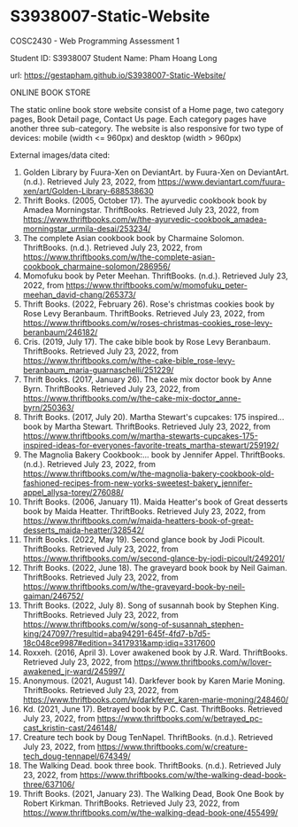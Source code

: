 # S3938007-Static-Website

COSC2430 - Web Programming Assessment 1

Student ID: S3938007
Student Name: Pham Hoang Long

url: https://gestapham.github.io/S3938007-Static-Website/

ONLINE BOOK STORE

The static online book store website consist of a Home page, two category pages, Book Detail page, Contact Us page.
Each category pages have another three sub-category.
The website is also responsive for two type of devices: mobile (width <= 960px) and desktop (width > 960px)








External images/data cited:
1. Golden Library by Fuura-Xen on DeviantArt. by Fuura-Xen on DeviantArt. (n.d.). Retrieved July 23, 2022, from https://www.deviantart.com/fuura-xen/art/Golden-Library-688538630 
2. Thrift Books. (2005, October 17). The ayurvedic cookbook book by Amadea Morningstar. ThriftBooks. Retrieved July 23, 2022, from https://www.thriftbooks.com/w/the-ayurvedic-cookbook_amadea-morningstar_urmila-desai/253234/ 
3. The complete Asian cookbook book by Charmaine Solomon. ThriftBooks. (n.d.). Retrieved July 23, 2022, from https://www.thriftbooks.com/w/the-complete-asian-cookbook_charmaine-solomon/286956/ 
4. Momofuku book by Peter Meehan. ThriftBooks. (n.d.). Retrieved July 23, 2022, from https://www.thriftbooks.com/w/momofuku_peter-meehan_david-chang/265373/ 
5. Thrift Books. (2022, February 26). Rose's christmas cookies book by Rose Levy Beranbaum. ThriftBooks. Retrieved July 23, 2022, from https://www.thriftbooks.com/w/roses-christmas-cookies_rose-levy-beranbaum/246182/ 
6. Cris. (2019, July 17). The cake bible book by Rose Levy Beranbaum. ThriftBooks. Retrieved July 23, 2022, from https://www.thriftbooks.com/w/the-cake-bible_rose-levy-beranbaum_maria-guarnaschelli/251229/ 
7. Thrift Books. (2017, January 26). The cake mix doctor book by Anne Byrn. ThriftBooks. Retrieved July 23, 2022, from https://www.thriftbooks.com/w/the-cake-mix-doctor_anne-byrn/250363/ 
8. Thrift Books. (2017, July 20). Martha Stewart's cupcakes: 175 inspired... book by Martha Stewart. ThriftBooks. Retrieved July 23, 2022, from https://www.thriftbooks.com/w/martha-stewarts-cupcakes-175-inspired-ideas-for-everyones-favorite-treats_martha-stewart/259192/ 
9. The Magnolia Bakery Cookbook:... book by Jennifer Appel. ThriftBooks. (n.d.). Retrieved July 23, 2022, from https://www.thriftbooks.com/w/the-magnolia-bakery-cookbook-old-fashioned-recipes-from-new-yorks-sweetest-bakery_jennifer-appel_allysa-torey/276088/ 
10. Thrift Books. (2006, January 11). Maida Heatter's book of Great desserts book by Maida Heatter. ThriftBooks. Retrieved July 23, 2022, from https://www.thriftbooks.com/w/maida-heatters-book-of-great-desserts_maida-heatter/328542/ 
11. Thrift Books. (2022, May 19). Second glance book by Jodi Picoult. ThriftBooks. Retrieved July 23, 2022, from https://www.thriftbooks.com/w/second-glance-by-jodi-picoult/249201/ 
12. Thrift Books. (2022, June 18). The graveyard book book by Neil Gaiman. ThriftBooks. Retrieved July 23, 2022, from https://www.thriftbooks.com/w/the-graveyard-book-by-neil-gaiman/246752/ 
13. Thrift Books. (2022, July 8). Song of susannah book by Stephen King. ThriftBooks. Retrieved July 23, 2022, from https://www.thriftbooks.com/w/song-of-susannah_stephen-king/247097/?resultid=aba94291-645f-4fd7-b7d5-18c048ce9987#edition=3417931&amp;idiq=3317600 
14. Roxxeh. (2016, April 3). Lover awakened book by J.R. Ward. ThriftBooks. Retrieved July 23, 2022, from https://www.thriftbooks.com/w/lover-awakened_jr-ward/245997/ 
15. Anonymous. (2021, August 14). Darkfever book by Karen Marie Moning. ThriftBooks. Retrieved July 23, 2022, from https://www.thriftbooks.com/w/darkfever_karen-marie-moning/248460/   
16. Kd. (2021, June 17). Betrayed book by P.C. Cast. ThriftBooks. Retrieved July 23, 2022, from https://www.thriftbooks.com/w/betrayed_pc-cast_kristin-cast/246148/ 
17. Creature tech book by Doug TenNapel. ThriftBooks. (n.d.). Retrieved July 23, 2022, from https://www.thriftbooks.com/w/creature-tech_doug-tennapel/674349/ 
18. The Walking Dead. book three book. ThriftBooks. (n.d.). Retrieved July 23, 2022, from https://www.thriftbooks.com/w/the-walking-dead-book-three/637106/ 
19. Thrift Books. (2021, January 23). The Walking Dead, Book One Book by Robert Kirkman. ThriftBooks. Retrieved July 23, 2022, from https://www.thriftbooks.com/w/the-walking-dead-book-one/455499/ 
